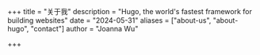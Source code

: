 +++
title = "关于我"
description = "Hugo, the world's fastest framework for building websites"
date = "2024-05-31"
aliases = ["about-us", "about-hugo", "contact"]
author = "Joanna Wu"

+++
